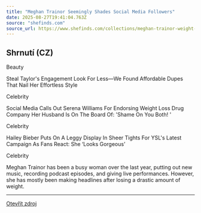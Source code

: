 ```yaml
---
title: "Meghan Trainor Seemingly Shades Social Media Followers"
date: 2025-08-27T19:41:04.763Z
source: "shefinds.com"
source_url: https://www.shefinds.com/collections/meghan-trainor-weight-loss-medication-social-media-response/
---
```


## Shrnutí (CZ)
Beauty

Steal Taylor's Engagement Look For Less—We Found Affordable Dupes That Nail Her Effortless Style

Celebrity

Social Media Calls Out Serena Williams For Endorsing Weight Loss Drug Company Her Husband Is On The Board Of: 'Shame On You Both! '

Celebrity

Hailey Bieber Puts On A Leggy Display In Sheer Tights For YSL's Latest Campaign As Fans React: She ‘Looks Gorgeous’

Celebrity

Meghan Trainor has been a busy woman over the last year, putting out new music, recording podcast episodes, and giving live performances. However, she has mostly been making headlines after losing a drastic amount of weight.

---

[Otevřít zdroj](https://www.shefinds.com/collections/meghan-trainor-weight-loss-medication-social-media-response/)
